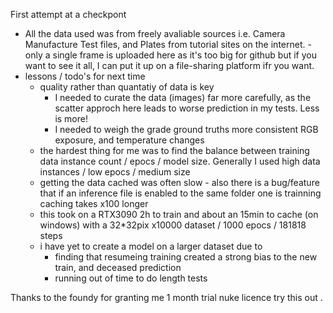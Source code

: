 First attempt at a checkpont

- All the data used was from freely avaliable sources i.e. Camera Manufacture Test files, and Plates from tutorial sites on the internet. -only a single frame is uploaded here as it's too big for github but if you want to see it all, I can put it up on a file-sharing platform ifr you want.
- lessons / todo's for next time
  - quality rather than quantatiy of data is key
    - I needed to curate the data (images) far more carefully, as the scatter approch here leads to worse prediction in my tests. Less is more!
    - I needed to weigh the grade ground truths more consistent RGB exposure, and temperature changes
  - the hardest thing for me was to find the balance between training data instance count / epocs / model size. Generally I used high data instances / low epocs / medium size
  - getting the data cached was often slow - also there is a bug/feature that if an inference file is enabled to the same folder one is trainning caching takes x100 longer
  - this took on a RTX3090 2h to train and about an 15min to cache (on windows) with a 32*32pix x10000 dataset / 1000 epocs / 181818 steps
  - i have yet to create a model on a larger dataset due to
    - finding that resumeing training created a strong bias to the new train, and deceased prediction
    - running out of time to do length tests

Thanks to the foundy for granting me 1 month trial nuke licence try this out
.
